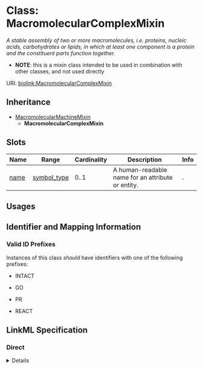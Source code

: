 # Class: MacromolecularComplexMixin
_A stable assembly of two or more macromolecules, i.e. proteins, nucleic acids, carbohydrates or lipids, in which at least one component is a protein and the constituent parts function together._




* __NOTE__: this is a mixin class intended to be used in combination with other classes, and not used directly


URI: [biolink:MacromolecularComplexMixin](https://w3id.org/biolink/vocab/MacromolecularComplexMixin)




## Inheritance

* [MacromolecularMachineMixin](MacromolecularMachineMixin.md)
    * **MacromolecularComplexMixin**




## Slots

| Name | Range | Cardinality | Description  | Info |
| ---  | --- | --- | --- | --- |
| [name](name.md) | [symbol_type](symbol_type.md) | 0..1 | A human-readable name for an attribute or entity.  | . |


## Usages



## Identifier and Mapping Information


### Valid ID Prefixes

Instances of this class *should* have identifiers with one of the following prefixes:

* INTACT

* GO

* PR

* REACT










## LinkML Specification

<!-- TODO: investigate https://stackoverflow.com/questions/37606292/how-to-create-tabbed-code-blocks-in-mkdocs-or-sphinx -->

### Direct

<details>
```yaml
name: macromolecular complex mixin
id_prefixes:
- INTACT
- GO
- PR
- REACT
exact_mappings:
- GO:0032991
- WIKIDATA:Q22325163
description: A stable assembly of two or more macromolecules, i.e. proteins, nucleic
  acids, carbohydrates or lipids, in which at least one component is a protein and
  the constituent parts function together.
in_subset:
- model_organism_database
from_schema: https://w3id.org/biolink/biolink-model
is_a: macromolecular machine mixin
mixin: true

```
</details>

### Induced

<details>
```yaml
name: macromolecular complex mixin
id_prefixes:
- INTACT
- GO
- PR
- REACT
exact_mappings:
- GO:0032991
- WIKIDATA:Q22325163
description: A stable assembly of two or more macromolecules, i.e. proteins, nucleic
  acids, carbohydrates or lipids, in which at least one component is a protein and
  the constituent parts function together.
in_subset:
- model_organism_database
from_schema: https://w3id.org/biolink/biolink-model
is_a: macromolecular machine mixin
mixin: true
attributes:
  name:
    name: name
    aliases:
    - label
    - display name
    - title
    exact_mappings:
    - gff3:Name
    - gpi:DB_Object_Name
    narrow_mappings:
    - dct:title
    - WIKIDATA_PROPERTY:P1476
    description: A human-readable name for an attribute or entity.
    in_subset:
    - translator_minimal
    - samples
    from_schema: https://w3id.org/biolink/biolink-model
    slot_uri: rdfs:label
    alias: name
    owner: macromolecular complex mixin
    range: symbol type

```
</details>